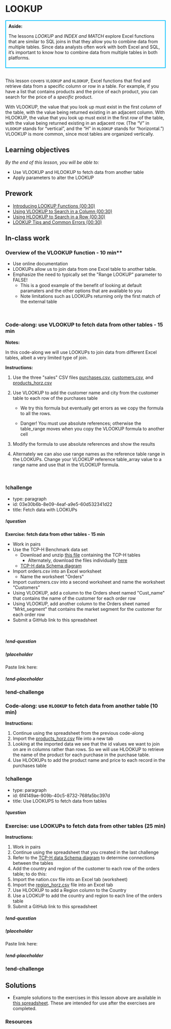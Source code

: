 # LOOKUP

<div class='bg-info' style='padding:8px;border-style:solid;border-width:2px;border-color:#00BFFF'>
<strong>Aside:</strong><br>

The lessons *LOOKUP* and *INDEX and MATCH* explore Excel functions that are similar to SQL joins in that they allow you to combine data from multiple tables. Since data analysts often work with both Excel and SQL, it’s important to know how to combine data from multiple tables in both platforms.
</div>

<br>

This lesson covers `VLOOKUP` and `HLOOKUP`, Excel functions that find and retrieve data from a specific column or row in a table. For example, if you have a list that contains products and the price of each product, you can search for the price of a *specific* product. 

With VLOOKUP, the value that you look up must exist in the first *column* of the table, with the value being returned existing in an adjacent column. With HLOOKUP, the value that you look up must exist in the first *row* of the table, with the value being returned existing in an adjacent row. (The “V” in `VLOOKUP` stands for “vertical”, and the “H” in `HLOOKUP` stands for “horizontal.”) VLOOKUP is more common, since most tables are organized vertically. 

## Learning objectives
*By the end of this lesson, you will be able to:*
* Use VLOOKUP and HLOOKUP to fetch data from another table
* Apply parameters to alter the LOOKUP
 
## Prework
* [Introducing LOOKUP Functions (00:30)](https://teamtreehouse.com/library/introducing-lookup-functions)
* [Using VLOOKUP to Search in a Column (00:30)](https://teamtreehouse.com/library/using-vlookup-to-search-in-a-column)
* [Using HLOOKUP to Search in a Row (00:30)](https://teamtreehouse.com/library/using-hlookup-to-search-in-a-row)
* [LOOKUP Tips and Common Errors (00:30)](https://teamtreehouse.com/library/lookup-tips-and-common-errors)

## In-class work

### Overview of the VLOOKUP function - 10 min**
* Use online documentation 
* LOOKUPs allow us to join data from one Excel table to another table.
* Emphasize the need to typically set the "Range LOOKUP" parameter to FALSE!
  * This is a good example of the benefit of looking at default paramaters and the other options that are available to you
  * Note limitations such as LOOKUPs returning only the first match of the external table  
<br>

### Code-along: use VLOOKUP to fetch data from other tables - 15 min

**Notes:**

In this code-along we will use LOOKUPs to join data from different Excel tables, albeit a very limited type of join.

**Instructions:**
 
1. Use the three "sales" CSV files [purchases.csv](https://drive.google.com/uc?export=download&id=1Nxvo7RzIfWELSglbDKOb1eVASXBvKgEW), [customers.csv](https://drive.google.com/uc?export=download&id=1_69gMSjnx7owplIVzKu1SGdNLdNmXGez), and [products_horz.csv](https://drive.google.com/uc?export=download&id=1Hj1LauM6mS9qM-cbIydTgXs_Acu-iney)

2. Use VLOOKUP to add the customer name and city from the customer table to each row of the purchases table

     * We try this formula but eventually get errors as we copy the formula to all the rows.

     * Danger! You must use absolute references; otherwise the table_range moves when you copy the VLOOKUP formula to another cell

3. Modify the formula to use absolute references and show the results
4. Alternately we can also use range names as the reference table range in the LOOKUPs. Change your VLOOKUP reference table_array value to a range name and use that in the VLOOKUP formula.
<br>

### !challenge

* type: paragraph
* id: 03e30b6b-8e09-4eaf-a9e5-60d532341d22
* title: Fetch data with LOOKUPs

##### !question
**Exercise: fetch data from other tables - 15 min**
* Work in pairs
* Use the TCP-H Benchmark data set
  * Download and unzip [this file](https://drive.google.com/uc?export=download&id=1rvKe9g7IU7MXVYQMKTy9ulYY-J60-an3) containing the TCP-H tables
    * Alternately, download the files individually [here](https://drive.google.com/uc?export=download&id=1dwWXz3uoB_JVc0lcJXaDDU6nyt9v5aEl)
  * [TCP-H data Schema diagram](https://drive.google.com/uc?export=download&id=150VWoQ2ZmqrOr2VZsA-EMtX9VJWDiXDI)
* Import orders.csv into an Excel worksheet
  * Name the worksheet "Orders"
* Import customers.csv into a second worksheet and name the worksheet "Customers"
* Using VLOOKUP, add a column to the Orders sheet named "Cust_name" that contains the name of the customer for each order row
* Using VLOOKUP, add another column to the Orders sheet named "Mrkt_segment" that contains the market segment for the customer for each order row
* Submit a GitHub link to this spreadsheet
<br>

##### !end-question

##### !placeholder

Paste link here:

##### !end-placeholder

### !end-challenge

### Code-along: use `HLOOKUP` to fetch data from another table (10 min)

**Instructions:**
1. Continue using the spreadsheet from the previous code-along
2. Import the [products_horz.csv](https://drive.google.com/open?id=1Hj1LauM6mS9qM-cbIydTgXs_Acu-iney) file into a new tab
3. Looking at the imported data we see that the id values we want to join on are in columns rather than rows.  So we will use HLOOKUP to retrieve the name of the product for each purchase in the purchase table.
4. Use HLOOKUPs to add the product name and price to each record in the purchases table
    
### !challenge

* type: paragraph
* id: 6f4149ae-909b-40c5-8732-768fa5bc397d
* title: Use LOOKUPS to fetch data from tables

##### !question

### Exercise: use LOOKUPs to fetch data from other tables (25 min)

**Instructions:**

1. Work in pairs
2. Continue using the spreadsheet that you created in the last challenge
3. Refer to the [TCP-H data Schema diagram](https://drive.google.com/file/d/150VWoQ2ZmqrOr2VZsA-EMtX9VJWDiXDI/view?usp=sharing) to determine connections between the tables
4. Add the country and region of the customer to each row of the orders table; to do this:
5. Import the nation.csv file into an Excel tab (worksheet)
6. Import the [region_horz.csv](https://drive.google.com/open?id=1d7TUbr475M_9HNiKcGUcOsMPKeklwrbj) file into an Excel tab
7. Use HLOOKUP to add a Region column to the Country
8. Use a LOOKUP to add the country and region to each line of the orders table
9. Submit a GitHub link to this spreadsheet

##### !end-question

##### !placeholder

Paste link here:

##### !end-placeholder

### !end-challenge

## Solutions
* Example solutions to the exercises in this lesson above are available in [this spreadsheet](https://drive.google.com/uc?export=download&id=1m2NHeo8Cbm6I1H1ejf6wKfD6AT3y8l5u). These are intended for use after the exercises are completed.

### Resources
